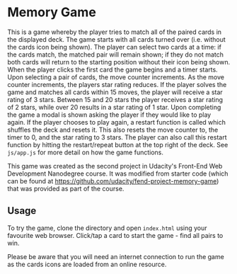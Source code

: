 # Memory Game

This is a game whereby the player tries to match all of the paired cards in the displayed deck. The game starts with all cards turned over (i.e. without the cards icon being shown). The player can select two cards at a time: if the cards match, the matched pair will remain shown; if they do not match both cards will return to the starting position without their icon being shown. When the player clicks the first card the game begins and a timer starts. Upon selecting a pair of cards, the move counter increments. As the move counter increments, the players star rating reduces. If the player solves the game and matches all cards within 15 moves, the player will receive a star rating of 3 stars. Between 15 and 20 stars the player receives a star rating of 2 stars, while over 20 results in a star rating of 1 star.
Upon completing the game a modal is shown asking the player if they would like to play again. If the player chooses to play again, a restart function is called which shuffles the deck and resets it. This also resets the move counter to, the timer to 0, and the star rating to 3 stars. The player can also call this restart function by hitting the restart/repeat button at the top right of the deck. See `js/app.js` for more detail on how the game functions.

This game was created as the second project in Udacity's Front-End Web Development Nanodegree course. It was modified from starter code (which can be found at https://github.com/udacity/fend-project-memory-game) that was provided as part of the course.

## Usage
To try the game, clone the directory and open `index.html` using your favourite web browser. Click/tap a card to start the game - find all pairs to win.

Please be aware that you will need an internet connection to run the game as the cards icons are loaded from an online resource.
